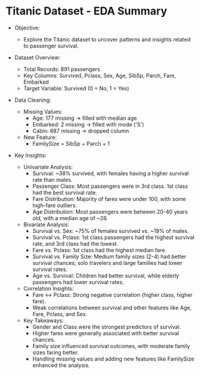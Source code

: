 # Titanic Dataset - EDA Summary
- Objective:
  -  Explore the Titanic dataset to uncover patterns and insights related to passenger survival.

- Dataset Overview:
  -  Total Records: 891 passengers
  -  Key Columns: Survived, Pclass, Sex, Age, SibSp, Parch, Fare, Embarked
  -  Target Variable: Survived (0 = No, 1 = Yes)

- Data Cleaning:
  - Missing Values:
    -  Age: 177 missing → filled with median age
    -  Embarked: 2 missing → filled with mode ('S')
    -  Cabin: 687 missing → dropped column
  - New Feature:
    -  FamilySize = SibSp + Parch + 1

- Key Insights:
  - Univariate Analysis:
    -  Survival: ~38% survived, with females having a higher survival rate than males.
    -  Passenger Class: Most passengers were in 3rd class. 1st class had the best survival rate.
    -  Fare Distribution: Majority of fares were under 100, with some high-fare outliers.
    -  Age Distribution: Most passengers were between 20-40 years old, with a median age of ~28.
  - Bivariate Analysis:
    -  Survival vs. Sex: ~75% of females survived vs. ~19% of males.
    -  Survival vs. Pclass: 1st class passengers had the highest survival rate, and 3rd class had the lowest.
    -  Fare vs. Pclass: 1st class had the highest median fare.
    -  Survival vs. Family Size: Medium family sizes (2-4) had better survival chances; solo travelers and large families had lower survival rates.
    -  Age vs. Survival: Children had better survival, while elderly passengers had lower survival rates.
  - Correlation Insights:
    -  Fare ↔ Pclass: Strong negative correlation (higher class, higher fare).
    -  Weak correlations between survival and other features like Age, Fare, Pclass, and Sex.
  - Key Takeaways:
    -  Gender and Class were the strongest predictors of survival.
    -  Higher fares were generally associated with better survival chances.
    -  Family size influenced survival outcomes, with moderate family sizes faring better.
    -  Handling missing values and adding new features like FamilySize enhanced the analysis.
